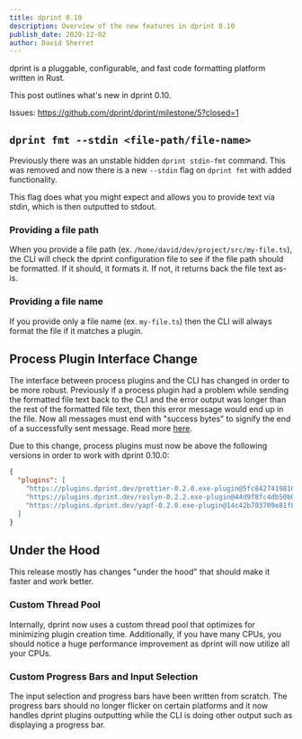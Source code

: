 ```yaml
---
title: dprint 0.10
description: Overview of the new features in dprint 0.10
publish_date: 2020-12-02
author: David Sherret
---
```


dprint is a pluggable, configurable, and fast code formatting platform written in Rust.

This post outlines what's new in dprint 0.10.

Issues: https://github.com/dprint/dprint/milestone/5?closed=1

## `dprint fmt --stdin <file-path/file-name>`

Previously there was an unstable hidden `dprint stdin-fmt` command. This was removed and now there is a new `--stdin` flag on `dprint fmt` with added functionality.

This flag does what you might expect and allows you to provide text via stdin, which is then outputted to stdout.

### Providing a file path

When you provide a file path (ex. `/home/david/dev/project/src/my-file.ts`), the CLI will check the dprint configuration file to see if the file path should be formatted. If it should, it formats it. If not, it returns back the file text as-is.

### Providing a file name

If you provide only a file name (ex. `my-file.ts`) then the CLI will always format the file if it matches a plugin.

## Process Plugin Interface Change

The interface between process plugins and the CLI has changed in order to be more robust. Previously if a process plugin had a problem while sending the formatted file text back to the CLI and the error output was longer than the rest of the formatted file text, then this error message would end up in the file. Now all messages must end with "success bytes" to signify the end of a successfully sent message. Read more [here](https://github.com/dprint/dprint/blob/main/docs/process-plugin-development.md).

Due to this change, process plugins must now be above the following versions in order to work with dprint 0.10.0:

```json
{
  "plugins": [
    "https://plugins.dprint.dev/prettier-0.2.0.exe-plugin@5fc84274198107b5464477803eea335ab3c978738ff40058294b105d2e32d5ae",
    "https://plugins.dprint.dev/roslyn-0.2.2.exe-plugin@44d9f8fc4db50b07196672e857dc0244f3f274374db0d188df464dc0aae487c7",
    "https://plugins.dprint.dev/yapf-0.2.0.exe-plugin@14c42b703709e81f813c6674a8110c522af0ea78b6298f4f73721121a1a03701"
  ]
}
```

## Under the Hood

This release mostly has changes "under the hood" that should make it faster and work better.

### Custom Thread Pool

Internally, dprint now uses a custom thread pool that optimizes for minimizing plugin creation time. Additionally, if you have many CPUs, you should notice a huge performance improvement as dprint will now utilize all your CPUs.

### Custom Progress Bars and Input Selection

The input selection and progress bars have been written from scratch. The progress bars should no longer flicker on certain platforms and it now handles dprint plugins outputting while the CLI is doing other output such as displaying a progress bar.
